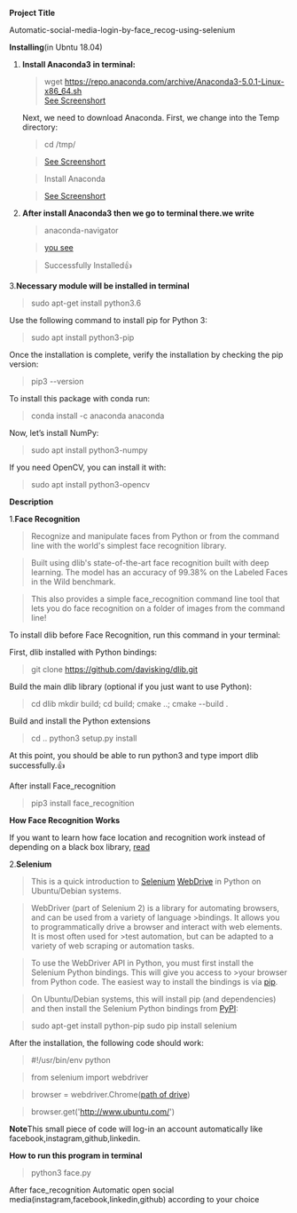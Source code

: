 **Project Title**






Automatic-social-media-login-by-face_recog-using-selenium



**Installing**(in Ubntu 18.04)



1. **Install Anaconda3 in terminal:**
    >wget https://repo.anaconda.com/archive/Anaconda3-5.0.1-Linux-x86_64.sh  
    >[See Screenshort](https://github.com/sunil9768/Automatic-social-media-login-by-face_recog-using-selenium/blob/master/install-anaconda-ubuntu003.png)
    
    
    Next, we need to download Anaconda. First, we change into the Temp directory:
    > cd /tmp/
    
    
    
    >[See Screenshort](https://github.com/sunil9768/Automatic-social-media-login-by-face_recog-using-selenium/blob/master/install-anaconda-ubuntu002.png)
    
    >Install Anaconda
    
    >[See Screenshort](https://github.com/sunil9768/Automatic-social-media-login-by-face_recog-using-selenium/blob/master/install-anaconda-ubuntu005-300x57.png)   
    
    
2. **After install Anaconda3 then we go to terminal there.we write**


   >anaconda-navigator


   >[you see](https://github.com/sunil9768/Automatic-social-media-login-by-face_recog-using-selenium/blob/master/Screenshot%20from%202019-02-16%2016-44-43.png)
    
    
    
    > Successfully Installed:+1:
    
    
  3.**Necessary module will  be installed in terminal**
 
 >sudo apt-get install python3.6
 
 Use the following command to install pip for Python 3:
 
 
 >sudo apt install python3-pip
 
 
 Once the installation is complete, verify the installation by checking the pip version:
 
 
 
 
 >pip3 --version
 
 
 To install this package with conda run:
 
 
 
 
 >conda install -c anaconda anaconda 
 
 
 Now, let’s install NumPy:
 
 
 
 >sudo apt install python3-numpy
 
 
 
 
 If you need OpenCV, you can install it with:
 
 
 
 >sudo apt install python3-opencv
 
 
 
 
 
 
 
 
 
 
 
 
 
 
 
 **Description**
 
 
 1.**Face Recognition**
 
 
 
 >Recognize and manipulate faces from Python or from the command line with the world's simplest face recognition library.

>Built using dlib's state-of-the-art face recognition built with deep learning. The model has an accuracy of 99.38% on the Labeled Faces in the Wild benchmark.

>This also provides a simple face_recognition command line tool that lets you do face recognition on a folder of images from the command line!


To install dlib before Face Recognition, run this command in your terminal:

 First, dlib installed with Python bindings:
 
 
 >git clone https://github.com/davisking/dlib.git
 
 
 Build the main dlib library (optional if you just want to use Python):
 
 
 
 >cd dlib
 >mkdir build; cd build; cmake ..; cmake --build .
 
 
 Build and install the Python extensions
 
 
 
 >cd ..
 >python3 setup.py install
 
 
 
 At this point, you should be able to run python3 and type import dlib successfully.:+1:
 
 
 After install Face_recognition
 
 
 

 > pip3 install face_recognition
 
 
 
**How Face Recognition Works**

If you want to learn how face location and recognition work instead of depending on a black box library, [read](https://medium.com/@ageitgey/machine-learning-is-fun-part-4-modern-face-recognition-with-deep-learning-c3cffc121d78)


2.**Selenium**
> This is a quick introduction to [Selenium](https://www.seleniumhq.org/) [WebDrive](http://www.aosabook.org/en/selenium.html) in Python on Ubuntu/Debian systems.

>WebDriver (part of Selenium 2) is a library for automating browsers, and can be used from a variety of language >bindings. It allows you to programmatically drive a browser and interact with web elements. It is most often used for >test automation, but can be adapted to a variety of web scraping or automation tasks.

>To use the WebDriver API in Python, you must first install the Selenium Python bindings. This will give you access to >your browser from Python code. The easiest way to install the bindings is via [pip](https://pip.pypa.io/en/stable/).

>On Ubuntu/Debian systems, this will install pip (and dependencies) and then install the Selenium Python bindings from [PyPI](https://pypi.org/project/selenium/): 


>sudo apt-get install python-pip
>sudo pip install selenium

After the installation, the following code should work: 


>#!/usr/bin/env python

>from selenium import webdriver

>browser = webdriver.Chrome([path of drive](https://github.com/sunil9768/Automatic-social-media-login-by-face_recog-using-selenium/tree/master/chromedriver_linux64(1)))





>browser.get('http://www.ubuntu.com/')

**Note**This small piece of code will log-in an account automatically like facebook,instagram,github,linkedin. 


**How to run this program in terminal**


>python3 face.py



After face_recognition Automatic open social media(instagram,facebook,linkedin,github) according to your choice
 
    
    
    
    
    
    










